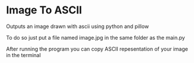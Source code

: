 # Image To ASCII
Outputs an image drawn with ascii using python and pillow

To do so just put a file named image.jpg in the same folder as the main.py

After running the program you can copy ASCII repesentation of your image in the terminal
